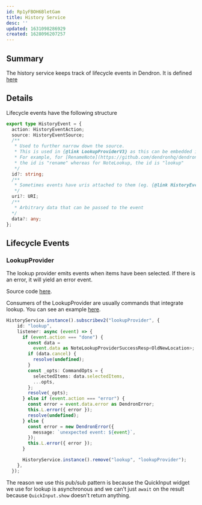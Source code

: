 ```yaml
---
id: Rp1yFBOH6BletGam
title: History Service
desc: ''
updated: 1631098286929
created: 1628096207257
---
```


## Summary
The history service keeps track of lifecycle events in Dendron. It is defined [here](https://github.com/dendronhq/dendron/blob/b48721db9518100868a34278a5dfd2beac16f207/packages/engine-server/src/history.ts#L49-L49)

## Details

Lifecycle events have the following structure

```ts
export type HistoryEvent = {
  action: HistoryEventAction;
  source: HistoryEventSource;
  /**
   * Used to further narrow down the source.
   * This is used in {@link LookupProviderV3} as this can be embedded in multiple commands (eg. NoteLookup vs RenameNote)
   * For example, for [RenameNote](https://github.com/dendronhq/dendron/blob/6c98d466536632530399bd45f1220ae725ff3e2f/packages/plugin-core/src/commands/RenameNoteV2a.ts#L52-L52),
   * the id is "rename" whereas for NoteLookup, the id is "lookup"
   */
  id?: string;
  /**
   * Sometimes events have uris attached to them (eg. {@link HistoryEventAction.create})
   */
  uri?: URI;
  /**
   * Arbitrary data that can be passed to the event
  */
  data?: any;
};
```

## Lifecycle Events

### LookupProvider 

The lookup provider emits events when items have been selected. 
If there is an error, it will yield an error event.

Source code [here](https://github.com/dendronhq/dendron/blob/6c98d466536632530399bd45f1220ae725ff3e2f/packages/plugin-core/src/components/lookup/LookupProviderV3.ts#L121-L121).

Consumers of the LookupProvider are usually commands that integrate lookup. You can see an example [here](https://github.com/dendronhq/dendron/blob/51633edcd0817c9b4aa18ff25f492f7a00e6e088/packages/plugin-core/src/commands/NoteLookupCommand.ts#L183-L183).

```ts
HistoryService.instance().subscribev2("lookupProvider", {
    id: "lookup",
    listener: async (event) => {
      if (event.action === "done") {
        const data =
          event.data as NoteLookupProviderSuccessResp<OldNewLocation>;
        if (data.cancel) {
          resolve(undefined);
        }
        const _opts: CommandOpts = {
          selectedItems: data.selectedItems,
          ...opts,
        };
        resolve(_opts);
      } else if (event.action === "error") {
        const error = event.data.error as DendronError;
        this.L.error({ error });
        resolve(undefined);
      } else {
        const error = new DendronError({
          message: `unexpected event: ${event}`,
        });
        this.L.error({ error });
      }

      HistoryService.instance().remove("lookup", "lookupProvider");
    },
  });
```

The reason we use this pub/sub pattern is because the QuickInput widget we use for lookup is asynchronous and we can't just `await` on the result because `QuickInput.show` doesn't return anything. 
